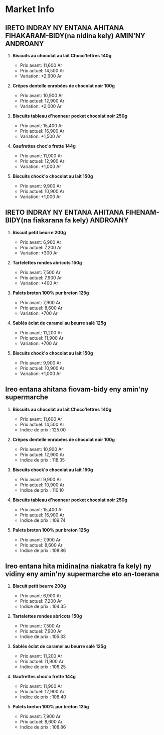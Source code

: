 # Market Info

## IRETO INDRAY NY ENTANA AHITANA FIHAKARAM-BIDY(na nidina kely) AMIN'NY ANDROANY

1. **Biscuits au chocolat au lait Choco'lettres 140g**
   - Prix avant: 11,600 Ar
   - Prix actuel: 14,500 Ar
   - Variation: +2,900 Ar

2. **Crêpes dentelle enrobées de chocolat noir 100g**
   - Prix avant: 10,900 Ar
   - Prix actuel: 12,900 Ar
   - Variation: +2,000 Ar

3. **Biscuits tableau d'honneur pocket chocolat noir 250g**
   - Prix avant: 15,400 Ar
   - Prix actuel: 16,900 Ar
   - Variation: +1,500 Ar

4. **Gaufrettes choc'o frette 144g**
   - Prix avant: 11,900 Ar
   - Prix actuel: 12,900 Ar
   - Variation: +1,000 Ar

5. **Biscuits chock'o chocolat au lait 150g**
   - Prix avant: 9,900 Ar
   - Prix actuel: 10,900 Ar
   - Variation: +1,000 Ar

## IRETO INDRAY NY ENTANA AHITANA FIHENAM-BIDY(na fiakarana fa kely) ANDROANY

1. **Biscuit petit beurre 200g**
   - Prix avant: 6,900 Ar
   - Prix actuel: 7,200 Ar
   - Variation: +300 Ar

2. **Tartelettes rondes abricots 150g**
   - Prix avant: 7,500 Ar
   - Prix actuel: 7,900 Ar
   - Variation: +400 Ar

3. **Palets breton 100% pur breton 125g**
   - Prix avant: 7,900 Ar
   - Prix actuel: 8,600 Ar
   - Variation: +700 Ar

4. **Sablés éclat de caramel au beurre salé 125g**
   - Prix avant: 11,200 Ar
   - Prix actuel: 11,900 Ar
   - Variation: +700 Ar

5. **Biscuits chock'o chocolat au lait 150g**
   - Prix avant: 9,900 Ar
   - Prix actuel: 10,900 Ar
   - Variation: +1,000 Ar

## Ireo entana ahitana fiovam-bidy eny amin'ny supermarche

1. **Biscuits au chocolat au lait Choco'lettres 140g**
   - Prix avant: 11,600 Ar
   - Prix actuel: 14,500 Ar
   - Indice de prix : 125.00

2. **Crêpes dentelle enrobées de chocolat noir 100g**
   - Prix avant: 10,900 Ar
   - Prix actuel: 12,900 Ar
   - Indice de prix : 118.35

3. **Biscuits chock'o chocolat au lait 150g**
   - Prix avant: 9,900 Ar
   - Prix actuel: 10,900 Ar
   - Indice de prix : 110.10

4. **Biscuits tableau d'honneur pocket chocolat noir 250g**
   - Prix avant: 15,400 Ar
   - Prix actuel: 16,900 Ar
   - Indice de prix : 109.74

5. **Palets breton 100% pur breton 125g**
   - Prix avant: 7,900 Ar
   - Prix actuel: 8,600 Ar
   - Indice de prix : 108.86

## Ireo entana hita midina(na niakatra fa kely) ny vidiny eny amin'ny supermarche eto an-toerana

1. **Biscuit petit beurre 200g**
   - Prix avant: 6,900 Ar
   - Prix actuel: 7,200 Ar
   - Indice de prix : 104.35

2. **Tartelettes rondes abricots 150g**
   - Prix avant: 7,500 Ar
   - Prix actuel: 7,900 Ar
   - Indice de prix : 105.33

3. **Sablés éclat de caramel au beurre salé 125g**
   - Prix avant: 11,200 Ar
   - Prix actuel: 11,900 Ar
   - Indice de prix : 106.25

4. **Gaufrettes choc'o frette 144g**
   - Prix avant: 11,900 Ar
   - Prix actuel: 12,900 Ar
   - Indice de prix : 108.40

5. **Palets breton 100% pur breton 125g**
   - Prix avant: 7,900 Ar
   - Prix actuel: 8,600 Ar
   - Indice de prix : 108.86

